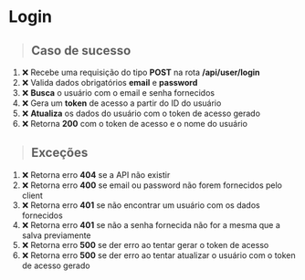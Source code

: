 # Login

> ## Caso de sucesso

1. ❌ Recebe uma requisição do tipo **POST** na rota **/api/user/login**
2. ❌ Valida dados obrigatórios **email** e **password**
3. ❌ **Busca** o usuário com o email e senha fornecidos
4. ❌ Gera um **token** de acesso a partir do ID do usuário
5. ❌ **Atualiza** os dados do usuário com o token de acesso gerado
6. ❌ Retorna **200** com o token de acesso e o nome do usuário

> ## Exceções

1. ❌ Retorna erro **404** se a API não existir
2. ❌ Retorna erro **400** se email ou password não forem fornecidos pelo client
3. ❌ Retorna erro **401** se não encontrar um usuário com os dados fornecidos
4. ❌ Retorna erro **401** se não a senha fornecida não for a mesma que a salva previamente
5. ❌ Retorna erro **500** se der erro ao tentar gerar o token de acesso
6. ❌ Retorna erro **500** se der erro ao tentar atualizar o usuário com o token de acesso gerado